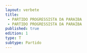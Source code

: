 ```yaml
---
layout: verbete
title:
 - PARTIDO PROGRESSISTA DA PARAIBA
 - PARTIDO PROGRESSISTA DA PARAÍBA
published: true
edition: 1  
type: T
subtype: Partido
---
```


